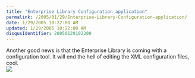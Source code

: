 ```yaml
---
title: "Enterprise Library Configuration application"
permalink: /2005/01/29/Enterprise-Library-Configuration-application/
date: 1/29/2005 10:22:00 AM
updated: 1/29/2005 10:22:00 AM
disqusIdentifier: 20050129102200
---
```

Another good news is that the Enterprise Library is coming with a 
configuration tool. It will end the hell of editing the XML configuration files, 
cool.  
![](http://membres.lycos.fr/lkempe//enterpriselibraryconfig.png)
